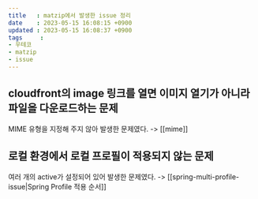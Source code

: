 ```yaml
---
title   : matzip에서 발생한 issue 정리
date    : 2023-05-15 16:08:15 +0900
updated : 2023-05-15 16:08:37 +0900
tags     : 
- 우테코
- matzip
- issue
---
```


## cloudfront의 image 링크를 열면 이미지 열기가 아니라 파일을 다운로드하는 문제

MIME 유형을 지정해 주지 않아 발생한 문제였다. -> [[mime]]

## 로컬 환경에서 로컬 프로필이 적용되지 않는 문제

여러 개의 active가 설정되어 있어 발생한 문제였다. -> [[spring-multi-profile-issue|Spring Profile 적용 순서]]